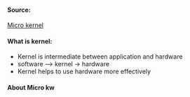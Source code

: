 #### Source:

[Micro kernel](https://www.geeksforgeeks.org/microkernel-in-operating-systems/)

#### What is kernel:

* Kernel is intermediate between application and hardware
* software --> kernel -> hardware
* Kernel helps to use hardware more effectively

#### About Micro kw